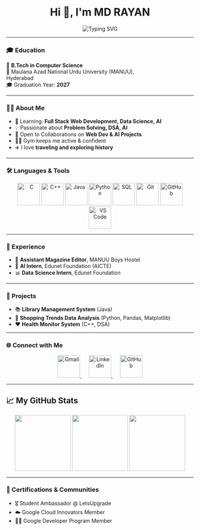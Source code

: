 <h1 align="center">Hi 👋, I'm MD RAYAN</h1>

<p align="center">
<img src="https://readme-typing-svg.demolab.com?font=Roboto+Mono&size=22&pause=1000&color=F7D747&center=true&width=435&lines=Full+Stack+Web+Developer;Data+Science+%26+AI+Enthusiast;" alt="Typing SVG" />


</p>

---

### 🎓 Education  
🏫 **B.Tech in Computer Science**  
📍 Maulana Azad National Urdu University (MANUU),     
   Hyderabad  
🎓 Graduation Year: **2027**

---

### 👨‍💻 About Me  
- 🔭 Learning: **Full Stack Web Development, Data Science, AI**  
- 💡 Passionate about **Problem Solving, DSA, AI**  
- 🤝 Open to Collaborations on **Web Dev & AI Projects**  
- 🏋️‍♂️ Gym keeps me active & confident  
- ✈️ I love **traveling and exploring history**

---

### 🛠️ Languages & Tools  
<p align="center">
  <img src="https://cdn.jsdelivr.net/gh/devicons/devicon/icons/c/c-original.svg" width="60px" height="60px" alt="C"/>
  <img src="https://cdn.jsdelivr.net/gh/devicons/devicon/icons/cplusplus/cplusplus-original.svg" width="60px" height="60px" alt="C++"/>
  <img src="https://cdn.jsdelivr.net/gh/devicons/devicon/icons/java/java-original.svg" width="60px" height="60px" alt="Java"/>
  <img src="https://cdn.jsdelivr.net/gh/devicons/devicon/icons/python/python-original.svg" width="60px" height="60px" alt="Python"/>
  <img src="https://cdn.jsdelivr.net/gh/devicons/devicon/icons/mysql/mysql-original.svg" width="60px" height="60px" alt="SQL"/>
  <img src="https://cdn.jsdelivr.net/gh/devicons/devicon/icons/git/git-original.svg" width="60px" height="60px" alt="Git"/>
  <img src="https://cdn.jsdelivr.net/gh/devicons/devicon/icons/github/github-original.svg" width="60px" height="60px" alt="GitHub"/>
  <img src="https://cdn.jsdelivr.net/gh/devicons/devicon/icons/vscode/vscode-original.svg" width="60px" height="60px" alt="VS Code"/>
</p>

---

### 💼 Experience  
- 📝 **Assistant Magazine Editor**, MANUU Boys Hostel  
- 🤖 **AI Intern**, Edunet Foundation (AICTE)  
- 📊 **Data Science Intern**, Edunet Foundation  

---

### 🚀 Projects  
- 📚 **Library Management System** (Java)  
- 🛒 **Shopping Trends Data Analysis** (Python, Pandas, Matplotlib)  
- ❤️ **Health Monitor System** (C++, DSA)

---


### 🌐 Connect with Me  
<p align="center">
  <a href="mailto:rayanmd641@gmail.com" target="_blank">
    <img src="https://upload.wikimedia.org/wikipedia/commons/4/4e/Gmail_Icon.png" width="60px" height="60px" alt="Gmail" />
  </a>
  &nbsp;&nbsp;&nbsp;&nbsp;
  <a href="https://www.linkedin.com/in/mdrayan001/" target="_blank">
    <img src="https://cdn.jsdelivr.net/gh/devicons/devicon/icons/linkedin/linkedin-original.svg" width="60px" height="60px" alt="LinkedIn"/>
  </a>
  &nbsp;&nbsp;&nbsp;&nbsp;
  <a href="https://github.com/mdrayan001" target="_blank">
    <img src="https://cdn.jsdelivr.net/gh/devicons/devicon/icons/github/github-original.svg" width="60px" height="60px" alt="GitHub"/>
  </a>
</p>

---

## 📈 My GitHub Stats

<p align="center">
  <img src="https://github-readme-stats.vercel.app/api?username=mdrayan001&show_icons=true&theme=radical" height="150" />
  <img src="https://streak-stats.demolab.com/?user=mdrayan001&theme=radical" height="150" />
  <img src="https://github-readme-stats.vercel.app/api/top-langs/?username=mdrayan001&layout=compact&theme=radical" height="150" />
</p>

---

### 🏅 Certifications & Communities  
- 🎖️ Student Ambassador @ LetsUpgrade  
- ☁️ Google Cloud Innovators Member  
- 👨‍💻 Google Developer Program Member  
